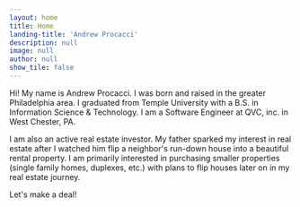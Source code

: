 ```yaml
---
layout: home
title: Home
landing-title: 'Andrew Procacci'
description: null
image: null
author: null
show_tile: false
---
```


Hi! My name is Andrew Procacci. I was born and raised in the greater Philadelphia area. I graduated from Temple University with a B.S. in Information Science & Technology. I am a Software Engineer at QVC, inc. in West Chester, PA.

I am also an active real estate investor. My father sparked my interest in real estate after I watched him flip a neighbor's run-down house into a beautiful rental property. I am primarily interested in purchasing smaller properties (single family homes, duplexes, etc.) with plans to flip houses later on in my real estate journey.

Let's make a deal!

